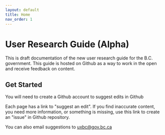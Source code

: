 ```yaml
---
layout: default
title: Home
nav_order: 1
---
```


# User Research Guide (Alpha)

This is draft documentation of the new user research guide for the B.C. government. This guide is hosted on Github as a way to work in the open and receive feedback on content. 

## Get Started
You will need to create a Github account to suggest edits in Github

Each page has a link to "suggest an edit". If you find inaccurate content, you need more information, or something is missing, use this link to create an "issue" in Github repository.

You can also email suggestions to [uxbc@gov.bc.ca](uxbc@gov.bc.ca)



